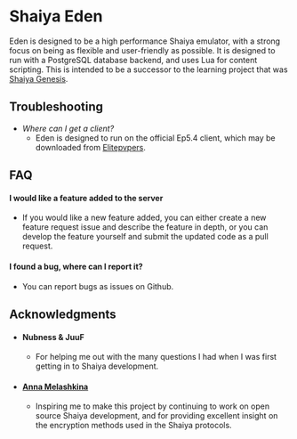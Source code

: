 # Shaiya Eden
Eden is designed to be a high performance Shaiya emulator, with a strong focus on being as flexible and user-friendly as possible. It is designed to run with a PostgreSQL database backend, and uses Lua for content scripting. This is intended to be a successor to the learning project that was [Shaiya Genesis](https://github.com/TristonPlummer/ShaiyaGenesisLegacy).

## Troubleshooting
- *Where can I get a client?*
    - Eden is designed to run on the official Ep5.4 client, which may be downloaded from [Elitepvpers](https://www.elitepvpers.com/forum/shaiya-pserver-guides-releases/2257246-release-official-episode-5-4-client.html).

## FAQ
#### I would like a feature added to the server
- If you would like a new feature added, you can either create a new feature request issue and describe the feature in depth, or you can develop the feature yourself and submit the updated code as a pull request.
#### I found a bug, where can I report it?
- You can report bugs as issues on Github.

## Acknowledgments
* #### Nubness & JuuF
    - For helping me out with the many questions I had when I was first getting in to Shaiya development.

* #### [Anna Melashkina](https://github.com/aosyatnik)
    - Inspiring me to make this project by continuing to work on open source Shaiya development, and for providing excellent insight on the encryption methods used in the Shaiya protocols.